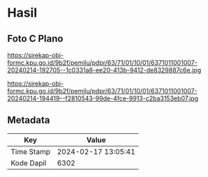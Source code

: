 # Hasil

## Foto C Plano

https://sirekap-obj-formc.kpu.go.id/9b2f/pemilu/pdpr/63/71/01/10/01/6371011001007-20240214-192705--1c0331a8-ee20-413b-9412-de8329887c6e.jpg

https://sirekap-obj-formc.kpu.go.id/9b2f/pemilu/pdpr/63/71/01/10/01/6371011001007-20240214-194419--f2810543-99de-4fce-9913-c2ba3153eb07.jpg


## Metadata

| Key        | Value               |
| ---------- | ------------------- |
| Time Stamp | 2024-02-17 13:05:41 |
| Kode Dapil | 6302                |



